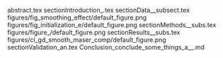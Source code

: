 abstract.tex
sectionIntroduction_.tex
sectionData__subsect.tex
figures/fig_smoothing_effect/default_figure.png
figures/fig_initialization_e/default_figure.png
sectionMethods__subs.tex
figures/figure_/default_figure.png
sectionResults__subs.tex
figures/cl_gd_smooth_maser_comp/default_figure.png
sectionValidation_an.tex
Conclusion_conclude_some_things_a__.md
